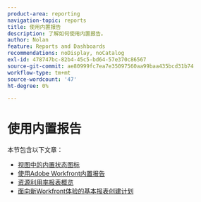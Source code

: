 ```yaml
---
product-area: reporting
navigation-topic: reports
title: 使用内置报告
description: 了解如何使用内置报告。
author: Nolan
feature: Reports and Dashboards
recommendations: noDisplay, noCatalog
exl-id: 478747bc-82b4-45c5-bd64-57e370c86567
source-git-commit: ae80999fc7ea7e35097560aa99baa435bcd31b74
workflow-type: tm+mt
source-wordcount: '47'
ht-degree: 0%

---
```


# 使用内置报告

本节包含以下文章：

* [视图中的内置状态图标](../../../reports-and-dashboards/reports/using-built-in-reports/built-in-status-icons-views.md)
* [使用Adobe Workfront内置报告](../../../reports-and-dashboards/reports/using-built-in-reports/use-workfront-built-in-reports.md)
* [资源利用率报表概览](../../../reports-and-dashboards/reports/using-built-in-reports/resource-utilization-report.md)
* [面向新Workfront体验的基本报表创建计划](https://one.workfront.com/s/basic-report-creation-program)

